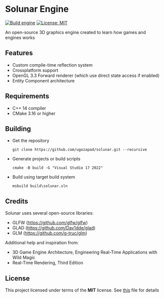 # Solunar Engine

[![Build engine](https://github.com/ugozapad/solunar/actions/workflows/build-engine.yml/badge.svg)](https://github.com/ugozapad/solunar/actions/workflows/build-engine.yml)
[![License: MIT](https://img.shields.io/badge/License-MIT-yellow.svg)](https://github.com/ugozapad/solunar/blob/main/LICENSE)

An open-source 3D graphics engine created to learn how games and engines works

## Features

- Custom compile-time reflection system
- Crossplatform support
- OpenGL 3.3 Forward renderer (which use direct state access if enabled)
- Entity Component architecture

## Requirements

- C++ 14 compiler
- CMake 3.16 or higher

## Building

- Get the repository

  ```shell
  git clone https://github.com/ugozapad/solunar.git --recursive
  ```

- Generate projects or build scripts

  ```shell
  cmake -B build -G "Visual Studio 17 2022"
  ```

- Build using target build system

  ```shell
  msbuild build\solunar.sln
  ```

## Credits
Solunar uses several open-source libraries:
- GLFW (https://github.com/glfw/glfw)
- GLAD (https://github.com/Dav1dde/glad)
- GLM (https://github.com/g-truc/glm)

Additional help and inspiration from:
- 3D Game Engine Architecture, Engineering Real-Time Applications with Wild Magic
- Real-Time Rendering, Third Edition

## License

This project licensed under terms of the __MIT__ license. See [this](./LICENSE) file for details
